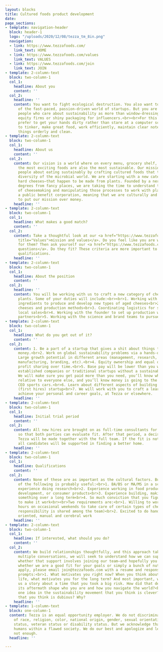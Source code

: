 ```yaml
---
layout: blocks
title: Cultured foods product development
date: 
page_sections:
- template: navigation-header
  block: header-1
  logo: "/uploads/2020/12/08/tezza_tm_8in.png"
  navigation:
  - link: https://www.tezzafoods.com/
    link_text: HOME
  - link: https://www.tezzafoods.com/values
    link_text: VALUES
  - link: https://www.tezzafoods.com/join
    link_text: JOIN
- template: 2-column-text
  block: two-column-1
  col_1:
    headline: About you
    content: ''
  col_2:
    headline: ''
    content: You want to fight ecological destruction. You also want to be a part
      of the fast-paced, passion-driven world of startups. But you are looking for
      people who care about sustainability as more than window-dressing for private
      equity firms or shiny packaging for influencers.<br><br>For this position, you
      prefer to get your hands dirty rather than stare at a computer screen. You love
      to tinker, make great food, work efficiently, maintain clear notes, and keep
      things orderly and clean.
- template: 2-column-text
  block: two-column-1
  col_1:
    headline: About us
    content: ''
  col_2:
    content: Our vision is a world where on every menu, grocery shelf, and table,
      the most exciting foods are also the most sustainable. Our mission is to excite
      people about eating sustainably by crafting cultured foods that tap into the
      diversity of the microbial world. We are starting with a new category of aged,
      hard cheeses—that happen to be made from plants. Founded by a nerd with fancy
      degrees from fancy places, we are taking the time to understand the science
      of cheesemaking and manipulating those processes to work with plants. We are
      a public benefit corporation, meaning that we are culturally and legally obligated
      to put our mission over money.
    headline: ''
- template: 2-column-text
  block: two-column-1
  col_1:
    headline: What makes a good match?
    content: ''
  col_2:
    content: Take a thoughtful look at our <a href="https://www.tezzafoods.com/values"
      title="Values">mission and values</a>. Do you feel like you are willing to fight
      for them? Then ask yourself our <a href="https://www.tezzafoods.com/join" title="Join">cultural
      questions</a>. Do they fit? These criteria are more important to us than position-specific
      qualifications.
    headline: ''
- template: 2-column-text
  block: two-column-1
  col_1:
    headline: About the position
    content: ''
  col_2:
    headline: ''
    content: You will be working with us to craft a new category of cheese made from
      plants. Some of your duties will include:<br><br>1. Working with plant and microbial
      ingredients to produce and develop new types of aged cheeses<br>2. Analyzing
      cheeses and production methods<br>3. Coordinating logistics for sampling and
      local sales<br>4. Working with the founder to set up production with manufacturing
      partners<br>5. Working with the science and brand teams to pursue our mission
- template: 2-column-text
  block: two-column-1
  col_1:
    headline: What do you get out of it?
    content: ''
  col_2:
    content: 1. Be a part of a startup that gives a shit about things that aren’t
      money.<br>2. Work on global sustainability problems via a hands-on, tasty product.<br>3.
      Large growth potential in different areas (management, research, operations,
      manufacturing, branding, etc).<br>4. Equity ownership and equal opportunity
      profit sharing over time.<br>5. Base pay will be lower than you would get at
      established companies or traditional startups without a sustainability mission.
      We will make sure you get paid more than you need, you’ll know where you stand
      relative to everyone else, and you’ll know money is going to the mission, not
      CEO sports cars.<br>6. Learn about different aspects of building an early-stage
      (first hires) startup<br>7. We will work with you to craft a learning plan to
      achieve your personal and career goals, at Tezza or elsewhere.
    headline: ''
- template: 2-column-text
  block: two-column-1
  col_1:
    headline: Initial trial period
    content: ''
  col_2:
    content: All new hires are brought on as full-time consultants for three months
      so that both parties can evaluate fit. After that period, a decision on joining
      Tezza will be made together with the full team. If the fit is not quite right,
      all candidates will be supported in finding a better home.
    headline: ''
- template: 2-column-text
  block: two-column-1
  col_1:
    headline: Qualifications
    content: ''
  col_2:
    content: None of these are as important as the cultural factors. But one or more
      of the following is probably useful:<br>1. BA/BS or MA/MS in a science with
      experience doing research<br>2. Experience working in food production, food
      development, or consumer products<br>3. Experience building, making, or creating
      something over a long term<br>4. So much conviction that you figure out how
      to make it work<br><br>Two requirements are:<br>1. Willing to work very short
      hours on occasional weekends to take care of certain types of cheeses (this
      responsibility is shared among the team)<br>2. Excited to do hands-on, detail
      oriented, manual and cerebral work
    headline: ''
- template: 2-column-text
  block: two-column-1
  col_1:
    headline: If interested, what should you do?
    content: ''
  col_2:
    content: We build relationships thoughtfully, and this approach takes time. Over
      multiple conversations, we will seek to understand how we can support you—and
      whether that support involves joining our team—and hopefully you will find out
      whether we are a good fit for your goals or simply a bunch of nutcases.<br><br>To
      apply, please email join@tezzafoods.com with a resume and responses to the following
      prompts:<br>1. What motivates you right now? When you think about your short
      life, what motivates you for the long term? And most important, why?<br>2. Tell
      us a story about a time that you took a big risk. How did that decision and
      its aftermath shape who you are and how you navigate the world?<br>3. What is
      one idea in the sustainability movement that you think is clever? What is one
      that you think is dubious? Why?
    headline: ''
- template: 1-column-text
  block: one-column-1
  content: Tezza is an equal opportunity employer. We do not discriminate on the basis
    of race, religion, color, national origin, gender, sexual orientation, age, marital
    status, veteran status or disability status. But we acknowledge that we are flawed
    humans within a flawed society. We do our best and apologize and learn when that’s
    not enough.
  headline: ''

---
```

